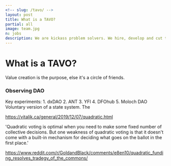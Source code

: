 ```yaml
---
<!-- slug: /tavo/ -->
layout: post
title: What is a TAVO?
partial: all
image: team.jpg
n: jobs
description: We are kickass problem solvers. We hire, develop and cut to ensure champions in every position.
---
```


<div class="b-ws-top-p">
	<div class="grid-container">
		<div class="grid-x grid-padding-x align-center">
			<div class="small-12 medium-10 large-6 end cell b-ws-top">
				<h1>What is a TAVO?</h1>
				<p>Value creation is the purpose, else it's a circle of friends.</p>
				<h3>Observing DAO</h3>
				Key experiments:
				1. dxDAO
				2. ANT
				3. YFI
				4. DFOhub
				5. Moloch DAO
				Voluntary version of a state system.
				The 
			</div>
		</div>
	</div>
</div>

https://vitalik.ca/general/2019/12/07/quadratic.html

'Quadratic voting is optimal when you need to make some fixed number of collective decisions. But one weakness of quadratic voting is that it doesn't come with a built-in mechanism for deciding what goes on the ballot in the first place.'

https://www.reddit.com/r/GoldandBlack/comments/e8en10/quadratic_funding_resolves_tradegy_of_the_commons/